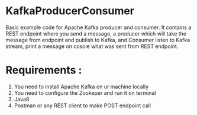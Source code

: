 # KafkaProducerConsumer
Basic example code for Apache Kafka producer and consumer. It contains a REST endpoint where you send a message, a producer which will take the message from endpoint and publish to Kafka, and Consumer listen to Kafka stream, print a message on cosole what was sent from REST endpoint.

# Requirements :
1. You need to install Apache Kafka on ur machine locally
2. You need to configure the Zookeper and run it on terminal
3. Java8
4. Postman or any REST client to make POST endpoint call

